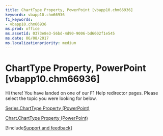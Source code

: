 ```yaml
---
title: ChartType Property, PowerPoint [vbapp10.chm66936]
keywords: vbapp10.chm66936
f1_keywords:
- vbapp10.chm66936
ms.prod: office
ms.assetid: 0373e8e3-56bd-4d90-9006-bd6602f1e545
ms.date: 06/08/2017
ms.localizationpriority: medium
---
```



# ChartType Property, PowerPoint [vbapp10.chm66936]

Hi there! You have landed on one of our F1 Help redirector pages. Please select the topic you were looking for below.

[Series.ChartType Property (PowerPoint)](https://msdn.microsoft.com/library/2ee70821-c909-bd90-a07f-7520be7b3117%28Office.15%29.aspx)

[Chart.ChartType Property (PowerPoint)](https://msdn.microsoft.com/library/5a806b77-1efd-fd3a-132f-f6e3afd7315d%28Office.15%29.aspx)

[!include[Support and feedback](~/includes/feedback-boilerplate.md)]